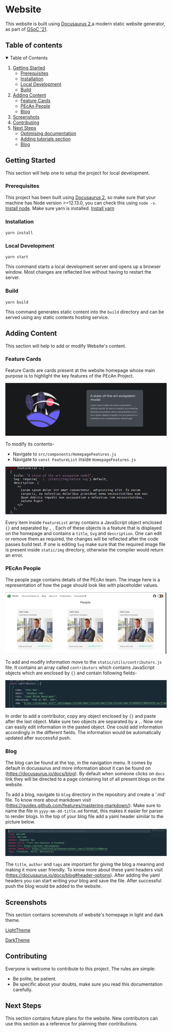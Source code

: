# Website

This website is built using [Docusaurus 2](https://docusaurus.io/),a modern static website generator,
as part of [GSoC '21](https://summerofcode.withgoogle.com/).

## Table of contents

<details open="open">
  <summary>Table of Contents</summary>
  <ol>
    <li>
      <a href="#getting-started">Getting Started</a>
      <ul>
        <li><a href="#prerequisites">Prerequisites</a></li>
        <li><a href="#installation">Installation</a></li>
        <li><a href="#local-development">Local Development</a></li>
        <li><a href="#build">Build</a></li>
      </ul>
    </li>
    <li>
      <a href="#adding-content">Adding Content</a>
      <ul>
        <li><a href="#feature-cards">Feature Cards</a></li>
        <li><a href="#pecan-people">PEcAn People</a></li>
        <li><a href="#blog">Blog</a></li>
      </ul>
    </li>
    <li><a href="#screenshots">Screenshots</a></li>
    <li><a href="#contributing">Contributing</a></li>
    <li>
      <a href="#adding-content">Next Steps</a>
      <ul>
        <li><a href="#optimising-documentation">Optimising documentation</a></li>
        <li><a href="#adding-tutorials">Adding tutorials section</a></li>
        <li><a href="#blog">Blog</a></li>
      </ul>
    </li>
  </ol>
</details>

## Getting Started

This section will help one to setup the project for local development.

### Prerequisites

This project has been built using [Docusaurus 2](https://docusaurus.io/), so make sure that your machine has Node version >=12.13.0, you can check this using `node -v`. [Install node](https://nodejs.org/en/download/).
Make sure yarn is installed. [Install yarn](https://classic.yarnpkg.com/en/docs/install/#debian-stable)

### Installation

```console
yarn install
```

### Local Development

```console
yarn start
```

This command starts a local development server and opens up a browser window. Most changes are reflected live without having to restart the server.

### Build

```console
yarn build
```

This command generates static content into the `build` directory and can be served using any static contents hosting service.

## Adding Content

This section will help to add or modify Website's content.

### Feature Cards

Feature Cards are cards present at the website homepage whose main purpose is to highlight the key features of the PEcAn Project.

![Feature Card](screenshots/featureCard.png)

To modify its contents-

- Navigate to `src/components/HomepageFeatures.js`
- Navigate to `const FeatureList` inside `HomepageFeatures.js`

![FeatureList](screenshots/FeatureList.png)

Every item inside `FeatureList` array contains a JavaScript object enclosed `{}` and separated by `,` . Each of these objects is a feature that is displayed on the homepage and contains a `title`, `Svg` and `description`. One can edit or remove them as required, the changes will be reflected after the code passes build test. If one is editing `Svg` make sure that the required image file is present inside `static/img` directory, otherwise the compiler would return an error.

### PEcAn People

The people page contains details of the PEcAn team. The image here is a representation of how the page should look like with placeholder values.

![PecanPople](screenshots/pecanPeople.png)

To add and modify information move to the `static/utils/contributors.js` file. It contains an array called `contributors` which contains JavaScript objects which are enclosed by `{}` and contain following fields-

![Contributors.js](screenshots/contributors.png)

In order to add a contributor, copy any object enclosed by `{}` and paste after the last object. Make sure two objects are separated by a `,`. Now one can easily edit information in the pasted object.
One could add information accordingly in the different fields. The information would be automatically updated after successful push.

### Blog

The blog can be found at the top, in the navigation menu. It comes by default in docusaurus and more information about it can be found on (https://docusaurus.io/docs/blog). By default when someone clicks on `docs` link they will be directed to a page containing list of all present blogs on the website.

To add a blog, navigate to `blog` directory in the repository and create a '.md' file. To know more about markdown visit (https://guides.github.com/features/mastering-markdown/). Make sure to name the file in `yyyy-mm-dd-title.md` format, this makes it easier for parser to render blogs. In the top of your blog file add a yaml header similar to the picture below.

![YamlHeader](screenshots/yamlHeader.png)

The `title`, `author` and `tags` are important for giving the blog a meaning and making it more user friendly. To know more about these yaml headers visit (https://docusaurus.io/docs/blog#header-options). After adding the yaml headers you can start writing your blog and save the file. After successful push the blog would be added to the website.

## Screenshots

This section contains screenshots of website's homepage in light and dark theme.

[LightTheme](screenshots/light.png)

[DarkTheme](screenshots/dark.png)

## Contributing 

Everyone is welcome to contribute to this project. The rules are simple:
- Be polite, be patient.
- Be specific about your doubts, make sure you read this documentation carefully. 

## Next Steps

This section contains future plans for the website. New contributors can use this section as a reference for planning their contributions. 